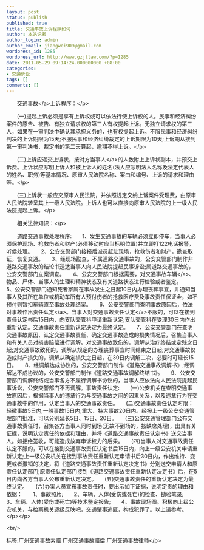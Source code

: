 ```yaml
---
layout: post
status: publish
published: true
title: 交通事故上诉程序如何
author: 本站记者
author_login: admin
author_email: jiangwei909@gmail.com
wordpress_id: 1285
wordpress_url: http://www.gzjtlaw.com/?p=1285
date: 2011-05-29 09:14:24.000000000 +08:00
categories:
- 交通诉讼
tags: []
comments: []
---
```

<p><p>　　<a>交通事故<&#47;a>上诉程序：<&#47;p><p>　　(一)提起上诉必须是享有上诉权或可以依法行使上诉权的人。民事和经济纠纷案件的原告、被告、有独立请求权的第三人有权提起上诉。无独立请求权的第三人，如果在一审判决中确认其承担义务的，也有权提起上诉。不服民事和经济纠纷判决的上诉期限为15天;不服民事和经济纠纷裁定的上诉期限为10天;上诉期从接到第一审判决书、裁定书的第二天算起，逾期不得上诉。<&#47;p><p>　　(二)上诉应递交上诉状，按对方<a>当事人<&#47;a>的人数附上上诉状副本，并预交上诉费。上诉状应写明上诉人和被上诉人的姓名(法人应写明法人名称及法定代表人的姓名、职务)等基本情况、原审人民法院名称、案由和编号、上诉的请求和理由等。<&#47;p><p>　　(三)上诉状一般应交原审人民法院，并依照规定交纳上诉案件受理费，由原审人民法院转呈其上一级人民法院。上诉人也可以直接向原审人民法院的上一级人民法院提起上诉。<&#47;p><p>　　相关法律知识：<&#47;p><p>　　道路交通事故处理程序:　　1、发生交通事故的车辆必须立即停车，当事人必须保护现场、抢救伤者和财产(必须移动时应当标明位置)并立即打122电话报警，听侯处理。　　2、公安交警部门接报后派员赶赴现场，抢救伤者和财产，勘查取证，恢复交通。　　3、经现场勘查，不属道路交通事故的，公安交警部门制作非道路交通事故的结论书送达当事人向人民法院提起民事诉讼;属道路交通事故的，公安交警部门立案调查。　　4、公安交警部门根据需要，对交通<a>事故车辆<&#47;a>、物品、尸体、当事人的生理和精神状态及有关道路状态进行检验或者鉴定。　　5、公安交警部门通知死者家属在事故发生之日起10日内办理丧葬事宜，并通知当事人及其所在单位或机动车所有人预付伤者的抢救医疗费及事故责任保证金，如不预付则暂扣车辆直至事故处理结案。　　6、公安交警部门查明事故原因后，依法对事故作出<a>责任认定<&#47;a>。当事人对<a>交通事故责任认定<&#47;a>不服的，可以在接到责任认定书后15日内，向支队交管科申请重新认定;支队交管科在受理30日内作出重新认定。交通事故责任重新认定决定为最终认定。　　7、公安交警部门在查明交通事故原因、认定交通事故责任、确定交通事故造成的损失情况后，召集当事人和有关人员对损害赔偿进行调解。对交通事故致伤的，调解从治疗终结或定残之日起;对交通事故致死的，调解从规定的办理丧葬事宜时间结束之日起;对交通事故仅造成财产损失的，调解从确定损失之日起，在30日内调解二次，必要时可延长15日。　　8、经调解达成协议的，公安交警部门制作《道路交通事故调解书》;经调解达不成协议的，公安交警部门制作《道路交通事故调解终结书》。　　9、公安交警部门调解终结或当事各方不履行调解书协议的，当事人应依法向人民法院提起民事诉讼，公安交警部门不再调解。事故责任认定:　　(一)公安机关在查明交通事故原因后，根据当事人的违章行为与交通事故之间的因果关系，以及违章行为在交通事故中的作用，认定当事人的交通事故责任。　　(二)交通事故责任认定时限：轻微事故5日内;一般事故15日内;重大、特大事故20日内。经报上一级公安交通管理部门批准，可以分别延长5日、15日、20日。　　(三)公安交通管理部门公布交通事故责任时，召集各方当事人同时到场(无故不到场的，按缺席处理)，出具有关证据，说明认定责任的依据和理由，并将《道路交通事故责任认定书》送交当事人。如拒绝签收，可能造成放弃申诉权力的后果。　　(四)当事人对交通事故责任认定不服的，可以在接到交通事故责任认定书后15日内，向上一级公安机关申请重新认定;上一级公安机关在接到事故责任重新认定申请书后30日内，作出维持、变更或者撤销的决定，将《道路交通事故责任重新认定决定书》分别送交申请人和原责任认定部门;原责任认定部门接到《道路交通事故责任重新认定决定书》后，在5日内向各方当事人公布重新认定决定。　　(五)交通事故责任的重新认定决定为最终认定。　　(六)办案人员宣布事故责任时，要出示如下证据，说明定责的理由和依据：　　1、事故照片;　　2、车辆、人体(受伤或死亡)的检查、勘验笔录;　　3、车辆、人体(受伤或死亡)等技术鉴定报告;　　4、事故现场图。积极向上级公安机关，与检察机关逐级反映吧，交通肇事逃匿，构成犯罪了。以上请参考。<&#47;p><&#47;p><br&#47;><p>标签:广州交通事故索赔 广州交通事故赔偿 广州交通事故律师<&#47;p>
